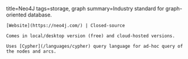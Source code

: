 title=Neo4J
tags=storage, graph
summary=Industry standard for graph-oriented database.
~~~~~~
[Website](https://neo4j.com/) | Closed-source

Comes in local/desktop version (free) and cloud-hosted versions.

Uses [Cypher](/languages/cypher) query language for ad-hoc query of the nodes and arcs.


